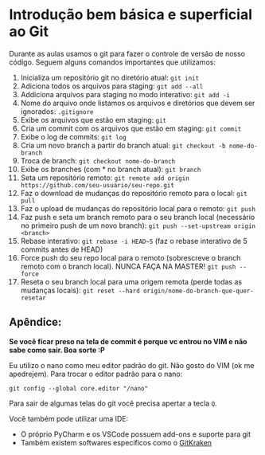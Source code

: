 # Introdução bem básica e superficial ao Git

Durante as aulas usamos o git para fazer o controle de versão de nosso código. Seguem alguns comandos importantes que utilizamos:

1. Inicializa um repositório git no diretório atual: `git init`
1. Adiciona todos os arquivos para staging: `git add --all`
1. Addiciona arquivos para staging no modo interativo: `git add -i` 
1. Nome do arquivo onde listamos os arquivos e diretórios que devem ser ignorados: `.gitignore`
1. Exibe os arquivos que estão em staging: `git `
1. Cria um commit com os arquivos que estão em staging: `git commit`
1. Exibe o log de commits: `git log`
1. Cria um novo branch a partir do branch atual: `git checkout -b nome-do-branch`
1. Troca de branch: `git checkout nome-do-branch`
1. Exibe os branches (com * no branch atual): `git branch`
1. Seta um repositório remoto: `git remote add origin https://github.com/seu-usuario/seu-repo.git`
1. Faz o download de mudanças do repositório remoto para o local: `git pull`
1. Faz o upload de mudanças do repositório local para o remoto: `git push`
1. Faz push e seta um branch remoto para o seu branch local (necessário no primeiro push de um novo branch): `git push --set-upstream origin <branch>`
1. Rebase interativo: `git rebase -i HEAD~5` (faz o rebase interativo de 5 commits antes de HEAD)
1. Force push do seu repo local para o remoto (sobrescreve o branch remoto com o branch local). NUNCA FAÇA NA MASTER! `git push --force`
1. Reseta o seu branch local para uma origem remota (perde todas as mudanças locais): `git reset --hard origin/nome-do-branch-que-quer-resetar`

## Apêndice:
**Se você ficar preso na tela de commit é porque vc entrou no VIM e não sabe como sair. Boa sorte :P**

Eu utilizo o nano como meu editor padrão do git. Não gosto do VIM (ok me apedrejem). Para trocar o editor padrão para o nano:
```
git config --global core.editor "/nano"
```

Para sair de algumas telas do git você precisa apertar a tecla `Q`.

Você também pode utilizar uma IDE:
* O próprio PyCharm e os VSCode possuem add-ons e suporte para git
* Também existem softwares específicos como o [GitKraken](https://www.gitkraken.com/)
